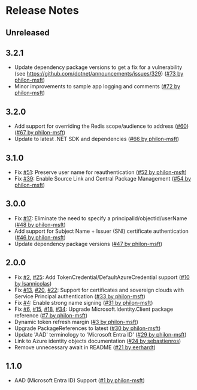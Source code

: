 # Release Notes

## Unreleased

## 3.2.1
- Update dependency package versions to get a fix for a vulnerability (see https://github.com/dotnet/announcements/issues/329) ([#73 by philon-msft](https://github.com/Azure/Microsoft.Azure.StackExchangeRedis/pull/73))
- Minor improvements to sample app logging and comments ([#72 by philon-msft](https://github.com/Azure/Microsoft.Azure.StackExchangeRedis/pull/72))

## 3.2.0
- Add support for overriding the Redis scope/audience to address ([#60](https://github.com/Azure/Microsoft.Azure.StackExchangeRedis/issues/60)) ([#67 by philon-msft](https://github.com/Azure/Microsoft.Azure.StackExchangeRedis/pull/67))
- Update to latest .NET SDK and dependencies ([#66 by philon-msft](https://github.com/Azure/Microsoft.Azure.StackExchangeRedis/pull/66))

## 3.1.0
- Fix [#51](https://github.com/Azure/Microsoft.Azure.StackExchangeRedis/issues/51): Preserve user name for reauthentication ([#52 by philon-msft](https://github.com/Azure/Microsoft.Azure.StackExchangeRedis/pull/52))
- Fix [#39](https://github.com/Azure/Microsoft.Azure.StackExchangeRedis/issues/39): Enable Source Link and Central Package Management ([#54 by philon-msft](https://github.com/Azure/Microsoft.Azure.StackExchangeRedis/pull/54))

## 3.0.0
- Fix [#17](https://github.com/Azure/Microsoft.Azure.StackExchangeRedis/issues/17): Eliminate the need to specify a principalId/objectId/userName ([#48 by philon-msft](https://github.com/Azure/Microsoft.Azure.StackExchangeRedis/pull/48))
- Add support for Subject Name + Issuer (SNI) certificate authentication ([#46 by philon-msft](https://github.com/Azure/Microsoft.Azure.StackExchangeRedis/pull/46))
- Update dependency package versions ([#47 by philon-msft](https://github.com/Azure/Microsoft.Azure.StackExchangeRedis/pull/47))

## 2.0.0
- Fix [#2](https://github.com/Azure/Microsoft.Azure.StackExchangeRedis/issues/2), [#25](https://github.com/Azure/Microsoft.Azure.StackExchangeRedis/issues/25): Add TokenCredential/DefaultAzureCredential support ([#10 by lsannicolas](https://github.com/Azure/Microsoft.Azure.StackExchangeRedis/pull/10))
- Fix [#13](https://github.com/Azure/Microsoft.Azure.StackExchangeRedis/issues/13), [#20](https://github.com/Azure/Microsoft.Azure.StackExchangeRedis/issues/20), [#22](https://github.com/Azure/Microsoft.Azure.StackExchangeRedis/issues/22): Support for certificates and sovereign clouds with Service Principal authentication ([#33 by philon-msft](https://github.com/Azure/Microsoft.Azure.StackExchangeRedis/pull/33))
- Fix [#4](https://github.com/Azure/Microsoft.Azure.StackExchangeRedis/issues/4): Enable strong name signing ([#31 by philon-msft](https://github.com/Azure/Microsoft.Azure.StackExchangeRedis/pull/31))
- Fix [#6](https://github.com/Azure/Microsoft.Azure.StackExchangeRedis/issues/6), [#15](https://github.com/Azure/Microsoft.Azure.StackExchangeRedis/issues/15), [#18](https://github.com/Azure/Microsoft.Azure.StackExchangeRedis/issues/18), [#34](https://github.com/Azure/Microsoft.Azure.StackExchangeRedis/issues/34): Upgrade Microsoft.Identity.Client package reference ([#7 by philon-msft](https://github.com/Azure/Microsoft.Azure.StackExchangeRedis/pull/7))
- Dynamic token refresh margin ([#3 by philon-msft](https://github.com/Azure/Microsoft.Azure.StackExchangeRedis/pull/3))
- Upgrade PackageReferences to latest ([#30 by philon-msft](https://github.com/Azure/Microsoft.Azure.StackExchangeRedis/pull/30))
- Update 'AAD' terminology to 'Microsoft Entra ID' ([#29 by philon-msft](https://github.com/Azure/Microsoft.Azure.StackExchangeRedis/pull/29))
- Link to Azure identity objects documentation ([#24 by sebastienros](https://github.com/Azure/Microsoft.Azure.StackExchangeRedis/pull/24))
- Remove unnecessary await in README ([#21 by eerhardt](https://github.com/Azure/Microsoft.Azure.StackExchangeRedis/pull/21))

## 1.1.0
- AAD (Microsoft Entra ID) Support ([#1 by philon-msft](https://github.com/Azure/Microsoft.Azure.StackExchangeRedis/pull/1))
